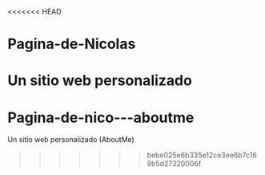 <<<<<<< HEAD
# Pagina-de-Nicolas
Un sitio web personalizado
=======
# Pagina-de-nico---aboutme
Un sitio web personalizado (AboutMe)
>>>>>>> bebe025e6b335e12ce3ee6b7c169b5d27320006f
